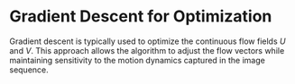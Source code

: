 # Gradient Descent for Optimization

Gradient descent is typically used to optimize the continuous flow fields $U$ and $V$. This approach allows the algorithm to adjust the flow vectors while maintaining sensitivity to the motion dynamics captured in the image sequence.
